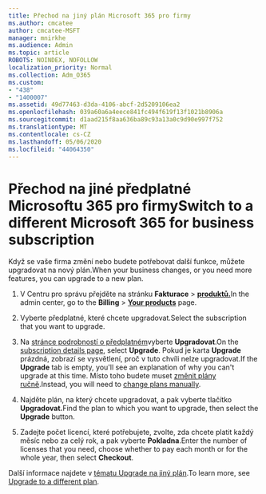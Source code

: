 ```yaml
---
title: Přechod na jiný plán Microsoft 365 pro firmy
ms.author: cmcatee
author: cmcatee-MSFT
manager: mnirkhe
ms.audience: Admin
ms.topic: article
ROBOTS: NOINDEX, NOFOLLOW
localization_priority: Normal
ms.collection: Adm_O365
ms.custom:
- "438"
- "1400007"
ms.assetid: 49d77463-d3da-4106-abcf-2d5209106ea2
ms.openlocfilehash: 039a60a6a4eece841fc494f619f13f1021b8906a
ms.sourcegitcommit: d1aad215f8aa636ba89c93a13a0c9d90e997f752
ms.translationtype: MT
ms.contentlocale: cs-CZ
ms.lasthandoff: 05/06/2020
ms.locfileid: "44064350"
---
```

# <a name="switch-to-a-different-microsoft-365-for-business-subscription"></a><span data-ttu-id="7eb60-102">Přechod na jiné předplatné Microsoftu 365 pro firmy</span><span class="sxs-lookup"><span data-stu-id="7eb60-102">Switch to a different Microsoft 365 for business subscription</span></span>

<span data-ttu-id="7eb60-103">Když se vaše firma změní nebo budete potřebovat další funkce, můžete upgradovat na nový plán.</span><span class="sxs-lookup"><span data-stu-id="7eb60-103">When your business changes, or you need more features, you can upgrade to a new plan.</span></span>
  
1. <span data-ttu-id="7eb60-104">V Centru pro správu přejděte na stránku **Fakturace** \> **[produktů.](https://go.microsoft.com/fwlink/p/?linkid=842054)**</span><span class="sxs-lookup"><span data-stu-id="7eb60-104">In the admin center, go to the **Billing** \> **[Your products](https://go.microsoft.com/fwlink/p/?linkid=842054)** page.</span></span>

2. <span data-ttu-id="7eb60-105">Vyberte předplatné, které chcete upgradovat.</span><span class="sxs-lookup"><span data-stu-id="7eb60-105">Select the subscription that you want to upgrade.</span></span>

3. <span data-ttu-id="7eb60-106">Na [stránce podrobností o předplatném](https://admin.microsoft.com/AdminPortal/Home#/subscriptions/webdirect%252F0dbaa202-d590-4529-98c2-a5e2ebaac702)vyberte **Upgradovat**.</span><span class="sxs-lookup"><span data-stu-id="7eb60-106">On the [subscription details page](https://admin.microsoft.com/AdminPortal/Home#/subscriptions/webdirect%252F0dbaa202-d590-4529-98c2-a5e2ebaac702), select **Upgrade**.</span></span>  <span data-ttu-id="7eb60-107">Pokud je karta **Upgrade** prázdná, zobrazí se vysvětlení, proč v tuto chvíli nelze upgradovat.</span><span class="sxs-lookup"><span data-stu-id="7eb60-107">If the **Upgrade** tab is empty, you'll see an explanation of why you can't upgrade at this time.</span></span> <span data-ttu-id="7eb60-108">Místo toho budete muset [změnit plány ručně](https://docs.microsoft.com/microsoft-365/commerce/subscriptions/change-plans-manually?view=o365-worldwide).</span><span class="sxs-lookup"><span data-stu-id="7eb60-108">Instead, you will need to [change plans manually](https://docs.microsoft.com/microsoft-365/commerce/subscriptions/change-plans-manually?view=o365-worldwide).</span></span>

4. <span data-ttu-id="7eb60-109">Najděte plán, na který chcete upgradovat, a pak vyberte tlačítko **Upgradovat.**</span><span class="sxs-lookup"><span data-stu-id="7eb60-109">Find the plan to which you want to upgrade, then select the **Upgrade** button.</span></span>

5. <span data-ttu-id="7eb60-110">Zadejte počet licencí, které potřebujete, zvolte, zda chcete platit každý měsíc nebo za celý rok, a pak vyberte **Pokladna**.</span><span class="sxs-lookup"><span data-stu-id="7eb60-110">Enter the number of licenses that you need, choose whether to pay each month or for the whole year, then select **Checkout**.</span></span>

<span data-ttu-id="7eb60-111">Další informace najdete v [tématu Upgrade na jiný plán](https://docs.microsoft.com/office365/admin/subscriptions-and-billing/upgrade-to-different-plan).</span><span class="sxs-lookup"><span data-stu-id="7eb60-111">To learn more, see [Upgrade to a different plan](https://docs.microsoft.com/office365/admin/subscriptions-and-billing/upgrade-to-different-plan).</span></span>
